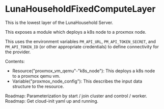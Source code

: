 # LunaHouseholdFixedComputeLayer

This is the lowest layer of the LunaHousehold Server.

This exposes a module which deploys a k8s node to a proxmox node.

This uses the environment variables `PM_API_URL`, `PM_API_TOKEN_SECRET`, and `PM_API_TOKEN_ID` (or other appropriate credentials) to define connectivity for the provider.

Contents:

* Resource("proxmox_vm_qemu"-"k8s_node"): This deploys a k8s node to a proxmox qemu vm.
* Variable("proxmox_node_config"): This describes the input data structure to the resource.

Roadmap: Parameterization by start / join cluster and control / worker.
Roadmap: Get cloud-init yaml up and running.